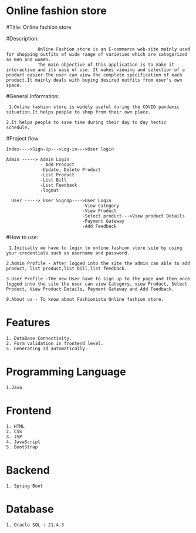 # Online fashion store
 #Title: Online fashion store
 
 #Description:
 
                Online Fashion store is an E-commerce web-site mainly used for shopping outfits of wide range of varieties which are categorized as men and women.
                The main objective of this application is to make it interactive and its ease of use. It makes viewing and selection of a product easier.The user can view the complete specification of each product.It mainly deals with buying desired outfits from user's own space.

 #General Information:
 
     1.Online fashion store is widely useful during the COVID pandemic situation.It helps people to shop from their own place.
 
    2.It helps people to save time during their day to day hectic schedule.
 
 #Project flow:
 
    Index---->Sign-Up--->Log-in--->User login
    
    Admin -----> Admin Login
                 - Add Product
                 -Update, Delete Product
                 -List Product
                 -List Bill
                 -List Feedback
                 -logout
                 
      User -----> User SignUp---->User Login
                                 -View Category
                                 -View Product
                                 -Select product--->View product Details
                                 -Payment Gateway
                                 -Add Feedback
                                 
  #How to use:
        
           
     1.Initially we have to login to online fashion store site by using your credentials such as username and password.

    2.Admin Profile - After logged into the site the admin can able to add product, list product,list bill,list feedback.
    
    3.User Profile -The new User have to sign up to the page and then once logged into the site the user can view Category, view Product, Select Product, View Product Details, Payment Gateway and Add Feedback.
    
    9.About us - To know about Fashionista Online fashion store.     
    
 # Features

    1. DataBase Connectivity.
    2. Form validation in frontend level.
    5. Generating Id automatically.
    
 # Programming Language

    1.Java

 # Frontend 

    1. HTML
    2. CSS
    3. JSP
    4. JavaScript
    5. BootStrap

 # Backend

    1. Spring Boot
    

 # Database

    1. Oracle SQL : 21.4.3
                           
   
 
 
 
 
 
 
 
 
 
 
 
 
 
 